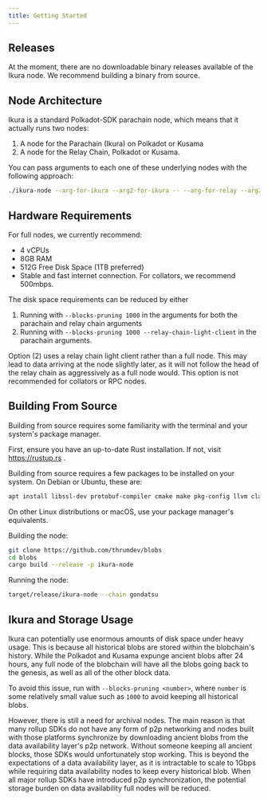 ```yaml
---
title: Getting Started
---
```


## Releases

At the moment, there are no downloadable binary releases available of the Ikura node. We recommend building a binary from source.

## Node Architecture

Ikura is a standard Polkadot-SDK parachain node, which means that it actually runs two nodes:
  1. A node for the Parachain (Ikura) on Polkadot or Kusama
  2. A node for the Relay Chain, Polkadot or Kusama.

You can pass arguments to each one of these underlying nodes with the following approach:

```sh
./ikura-node --arg-for-ikura --arg2-for-ikura -- --arg-for-relay --arg2-for-relay
```

## Hardware Requirements

For full nodes, we currently recommend:
  - 4 vCPUs
  - 8GB RAM
  - 512G Free Disk Space (1TB preferred)
  - Stable and fast internet connection. For collators, we recommend 500mbps.

The disk space requirements can be reduced by either
  1. Running with `--blocks-pruning 1000` in the arguments for both the parachain and relay chain arguments
  2. Running with `--blocks-pruning 1000 --relay-chain-light-client` in the parachain arguments.

Option (2) uses a relay chain light client rather than a full node. This may lead to data arriving at the node slightly later, as it will not follow the head of the relay chain as aggressively as a full node would. This option is not recommended for collators or RPC nodes.

## Building From Source

Building from source requires some familiarity with the terminal and your system's package manager.

First, ensure you have an up-to-date Rust installation. If not, visit https://rustup.rs .

Building from source requires a few packages to be installed on your system. On Debian or Ubuntu, these are:

```sh
apt install libssl-dev protobuf-compiler cmake make pkg-config llvm clang
```

On other Linux distributions or macOS, use your package manager's equivalents.

Building the node:
```bash
git clone https://github.com/thrumdev/blobs
cd blobs
cargo build --release -p ikura-node
```

Running the node:
```bash
target/release/ikura-node --chain gondatsu
```

## Ikura and Storage Usage

Ikura can potentially use enormous amounts of disk space under heavy usage. This is because all historical blobs are stored within the blobchain's history. While the Polkadot and Kusama expunge ancient blobs after 24 hours, any full node of the blobchain will have all the blobs going back to the genesis, as well as all of the other block data.

To avoid this issue, run with `--blocks-pruning <number>`, where `number` is some relatively small value such as `1000` to avoid keeping all historical blobs.

However, there is still a need for archival nodes. The main reason is that many rollup SDKs do not have any form of p2p networking and nodes built with those platforms synchronize by downloading ancient blobs from the data availability layer's p2p network. Without someone keeping all ancient blocks, those SDKs
would unfortunately stop working. This is beyond the expectations of a data availability layer, as it is intractable to scale to 1Gbps while requiring data availability nodes to keep every historical blob. When all major rollup SDKs have introduced p2p synchronization, the potential storage burden on data availability full nodes will be reduced.
